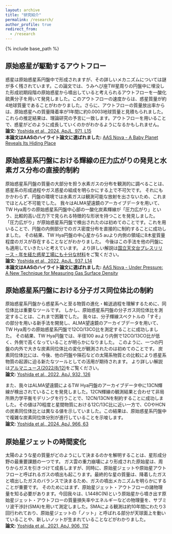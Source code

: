 ```yaml
---
layout: archive
title: "研究紹介"
permalink: /research/
author_profile: true
redirect_from:
  - /research
---
```


{% include base_path %}
## 原始惑星が駆動するアウトフロー
惑星は原始惑星系円盤中で形成されますが、その詳しいメカニズムについては謎が多く残されています。この論文では、うみへび座TW星周りの円盤中に埋没した形成初期段階の原始惑星から噴出していると考えられるアウトフローを一酸化硫黄分子を用いて発見しました。このアウトフローの速度からは、惑星質量が約4地球質量であることがわかりました。さらに、アウトフローの質量放出率からは、原始惑星への質量降着率が1年間に約0.0003地球質量と見積もられました。これらの推定結果は、理論研究の予言に一致します。アウトフローを用いることで、惑星がどのように成長していくのかがわかるようになるかもしれません。<br>
**論文:** [Yoshida et al., 2024, ApJL, 971, L15](https://iopscience.iop.org/article/10.3847/2041-8213/ad654c/meta) <br>
**本論文はAASのハイライト論文に選ばれました:** [AAS Nova - A Baby Planet Reveals Its Hiding Place](https://aasnova.org/2024/08/14/a-baby-planet-reveals-its-hiding-place/)


## 原始惑星系円盤における輝線の圧力広がりの発見と水素ガス分布の直接的制約
原始惑星系円盤の質量の大部分を担う水素ガスの分布を観測的に調べることは、惑星系の形成過程やガス惑星の組成を明らかにする上で不可欠です。
それにもかかわらず、円盤の環境では水素ガスは観測可能な放射を出さないため、これまでほとんど不可能でした。
我々はALMA望遠鏡のアーカイブデータを用いて、TW Hya周りの原始惑星系円盤中心部の一酸化炭素輝線が「圧力広がり」という、比較的高い圧力下で見られる特徴的な形状を持つことを発見しました。
「圧力広がり」が原始惑星系円盤で検出されたのは初めてのことです。これを用いることで、円盤の内側部分でのガス密度分布を直接的に制約することに成功しました。
その結果、TW Hya円盤の中心星から5 auより内側の領域に8木星質量程度のガスが存在することなどがわかりました。
今後はこの手法を他の円盤にも適用していきたいと考えています。
より詳しい解説は[国立天文台プレスリリース - 年を経た惑星工場にも十分な材料](https://www.nao.ac.jp/news/science/2023/20230111-dos.html)をご覧ください。<br>
**論文:** [Yoshida et al., 2022, ApJL, 937, L14](https://iopscience.iop.org/article/10.3847/2041-8213/ac903a) <br>
**本論文はAASのハイライト論文に選ばれました:** [AAS Nova - Under Pressure: A New Technique for Measuring Gas Surface Density](https://aasnova.org/2022/11/04/under-pressure-a-new-technique-for-measuring-gas-surface-density/)

## 原始惑星系円盤における分子ガス同位体比の制約

原始惑星系円盤から惑星系へと至る物質の進化・輸送過程を理解するために、同位体比は重要なツールです。
しかし、原始惑星系円盤の分子ガス同位体比を測定することは、これまで困難でした。
我々は、分子輝線スペクトルの「すそ」の部分を用いる新手法を開発し、ALMA望遠鏡のアーカイブデータを用いて、
TW Hya周りの原始惑星系円盤で12CO/13CO比を測定することに成功しました。
その結果、TW Hya円盤では、半径100 auより内側で12CO/13CO比が低く、外側で高くなっていることが明らかになりました。
このように、一つの円盤の内外で大きな炭素同位体比の変化が観測されたのは初めてのことです。
炭素同位体比には、今後、他の円盤や隕石などの太陽系物質との比較により惑星系物質の起源に迫る新たなツールとしての活用が期待されます。
より詳しい解説は[アルマニュース(2022/8/12)](https://alma-telescope.jp/news/twhydrae-202208)をご覧ください。<br>
**論文:** [Yoshida et al., 2022, ApJ, 932, 126](https://ui.adsabs.harvard.edu/abs/%202022ApJ...932..126Y/abstract)

また、我々はALMA望遠鏡によるTW Hya円盤のアーカイブデータ中に13CN輝線が検出されていることを発見しました。12CN輝線の観測結果と合わせて非局所熱力学平衡モデリングを行うことで、12CN/13CNを制約することに成功しました。その値は70程度と星間物質における12C/13C比に近い一方で、COやHCNの炭素同位体比とは異なる値を示していました。この結果は、原始惑星系円盤中で複雑な炭素同位体分別が進行していることを示唆します。<br>
**論文:** [Yoshida et al., 2024, ApJ, 966, 63](https://ui.adsabs.harvard.edu/abs/2024arXiv240300626Y/abstract)

## 原始星ジェットの時間変化

太陽のような星の質量がどのようにして決まるのかを解明することは、星形成分野の最重要課題の一つです。
ガス雲の重力崩壊により形成された原始星は、周りからガスを引きつけて成長しますが、同時に、原始星ジェットや原始星アウトフローと呼ばれるガスの噴出も起こります。最終的な星の質量は、降着したガスと噴出したガスのバランスで決まるため、ガスの噴出メカニズムを明らかにすることが重要です。
そのためにはまず、原始星ジェット・アウトフローの諸物理量を知る必要があります。今回我々は、L1448C(N)という原始星から噴き出す原始星ジェット・アウトフローの質量損失率やエネルギーなどの物理量を、サブミリ波干渉計(SMA)を用いて測定しました。SMAによる観測は約10年間にわたり3回行われており、原始星ジェットの「ノット」と呼ばれる部分が天球面上を動いていることや、新しいノットが生まれていることなどがわかりました。<br>
**論文:** [Yoshida et al., 2021, ApJ, 906, 112](https://ui.adsabs.harvard.edu/abs/2021ApJ...906..112Y/abstract)
    
